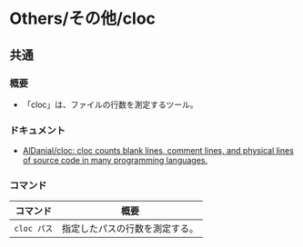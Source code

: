 # Others/その他/cloc

## 共通

### 概要

- 「cloc」は、ファイルの行数を測定するツール。

### ドキュメント

- [AlDanial/cloc: cloc counts blank lines, comment lines, and physical lines of source code in many programming languages.](https://github.com/AlDanial/cloc)

### コマンド

| コマンド    | 概要                           |
| ----------- | ------------------------------ |
| `cloc パス` | 指定したパスの行数を測定する。 |
